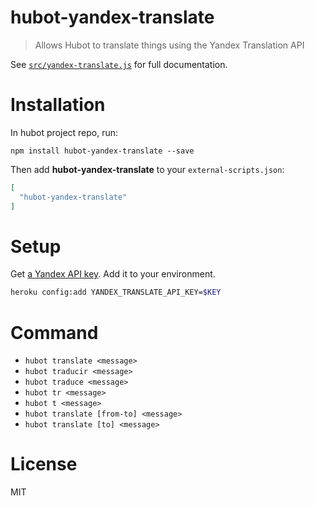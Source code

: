 # hubot-yandex-translate

> Allows Hubot to translate things using the Yandex Translation API

See [`src/yandex-translate.js`](src/yandex-translate.js) for full documentation.

# Installation

In hubot project repo, run:

```shell
npm install hubot-yandex-translate --save
```

Then add **hubot-yandex-translate** to your `external-scripts.json`:

```json
[
  "hubot-yandex-translate"
]
```

# Setup

Get [a Yandex API key][1]. Add it to your environment.

```bash
heroku config:add YANDEX_TRANSLATE_API_KEY=$KEY
```

# Command

- `hubot translate <message>`
- `hubot traducir <message>`
- `hubot traduce <message>`
- `hubot tr <message>`
- `hubot t <message>`
- `hubot translate [from-to] <message>`
- `hubot translate [to] <message>`

# License

MIT

[1]: https://tech.yandex.com/key/form.xml?service=trnsl
